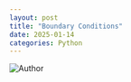 ```yaml
---
layout: post
title: "Boundary Conditions"
date: 2025-01-14
categories: Python
---
```


![Author](https://img.shields.io/badge/author-Tanishq_Sadanala-blue)
